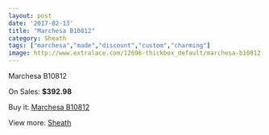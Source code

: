 ```yaml
---
layout: post
date: '2017-02-13'
title: "Marchesa B10812"
category: Sheath
tags: ["marchesa","made","discount","custom","charming"]
image: http://www.extralace.com/12696-thickbox_default/marchesa-b10812.jpg
---
```

Marchesa B10812

On Sales: **$392.98**
<a href="https://www.extralace.com/sheath/5967-marchesa-b10812.html"><amp-img layout="responsive" width="600" height="600" src="//www.extralace.com/12696-thickbox_default/marchesa-b10812.jpg" alt="Marchesa B10812 0" /></a>

Buy it: [Marchesa B10812](https://www.extralace.com/sheath/5967-marchesa-b10812.html "Marchesa B10812")

View more: [Sheath](https://www.extralace.com/7-sheath "Sheath")